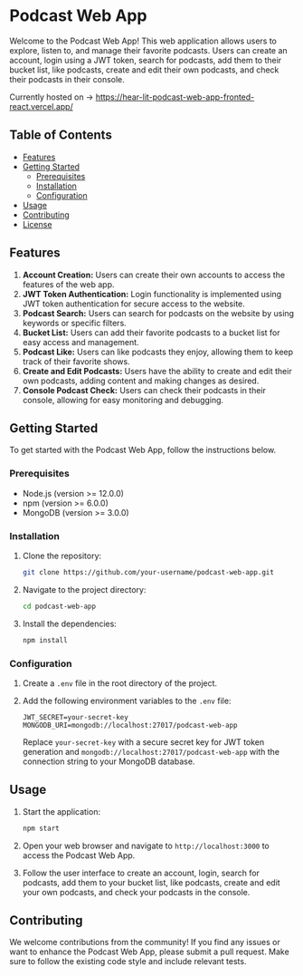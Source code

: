 # Podcast Web App

Welcome to the Podcast Web App! This web application allows users to explore, listen to, and manage their favorite podcasts. Users can create an account, login using a JWT token, search for podcasts, add them to their bucket list, like podcasts, create and edit their own podcasts, and check their podcasts in their console.

 Currently hosted on -> https://hear-lit-podcast-web-app-fronted-react.vercel.app/
## Table of Contents

- [Features](#features)
- [Getting Started](#getting-started)
  - [Prerequisites](#prerequisites)
  - [Installation](#installation)
  - [Configuration](#configuration)
- [Usage](#usage)
- [Contributing](#contributing)
- [License](#license)

## Features

1. **Account Creation:** Users can create their own accounts to access the features of the web app.
2. **JWT Token Authentication:** Login functionality is implemented using JWT token authentication for secure access to the website.
3. **Podcast Search:** Users can search for podcasts on the website by using keywords or specific filters.
4. **Bucket List:** Users can add their favorite podcasts to a bucket list for easy access and management.
5. **Podcast Like:** Users can like podcasts they enjoy, allowing them to keep track of their favorite shows.
6. **Create and Edit Podcasts:** Users have the ability to create and edit their own podcasts, adding content and making changes as desired.
7. **Console Podcast Check:** Users can check their podcasts in their console, allowing for easy monitoring and debugging.

## Getting Started

To get started with the Podcast Web App, follow the instructions below.

### Prerequisites

- Node.js (version >= 12.0.0)
- npm (version >= 6.0.0)
- MongoDB (version >= 3.0.0)

### Installation

1. Clone the repository:

   ```bash
   git clone https://github.com/your-username/podcast-web-app.git
   ```

2. Navigate to the project directory:

   ```bash
   cd podcast-web-app
   ```

3. Install the dependencies:

   ```bash
   npm install
   ```

### Configuration

1. Create a `.env` file in the root directory of the project.

2. Add the following environment variables to the `.env` file:

   ```plaintext
   JWT_SECRET=your-secret-key
   MONGODB_URI=mongodb://localhost:27017/podcast-web-app
   ```

   Replace `your-secret-key` with a secure secret key for JWT token generation and `mongodb://localhost:27017/podcast-web-app` with the connection string to your MongoDB database.

## Usage

1. Start the application:

   ```bash
   npm start
   ```

2. Open your web browser and navigate to `http://localhost:3000` to access the Podcast Web App.

3. Follow the user interface to create an account, login, search for podcasts, add them to your bucket list, like podcasts, create and edit your own podcasts, and check your podcasts in the console.

## Contributing

We welcome contributions from the community! If you find any issues or want to enhance the Podcast Web App, please submit a pull request. Make sure to follow the existing code style and include relevant tests.


